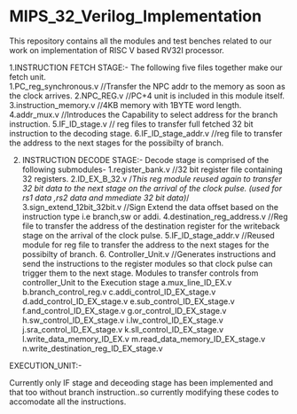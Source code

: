 # MIPS_32_Verilog_Implementation
This repository contains all  the modules and test benches related to our work on implementation of RISC V based RV32I processor.


1.INSTRUCTION FETCH STAGE:- The following five files together make our fetch unit.  
          1.PC_reg_synchronous.v     //Transfer the NPC addr to the memory as soon as the clock arrives.
          2.NPC_REG.v               //PC+4 unit is included in this module itself.
          3.instruction_memory.v   //4KB memory with 1BYTE word length.
          4.addr_mux.v            //Introduces the Capability to select address for the branch instruction.
          5.IF_ID_stage.v        // reg files to transfer full fetched 32 bit instruction to the decoding stage.
          6.IF_ID_stage_addr.v  //reg file to transfer the address to the next stages for the possibilty of branch. 
     
2. INSTRUCTION DECODE STAGE:- Decode stage is comprised of the following submodules-
          1.register_bank.v                           //32 bit register file containing 32 registers.
          2.ID_EX_B_32.v                             /*This reg module reused again  to transfer 32 bit data to the next stage on the arrival of the clock pulse.
                                                     (used for rs1 data ,rs2 data and mmediate 32 bit data)*/
          3.sign_extend_12bit_32bit.v             //Sign Extend the data offset based on the instruction type i.e branch,sw or addi.
          4.destination_reg_address.v            //Reg file to transfer the address of the destination register for the writeback stage on the arrival of the clock pulse.
          5.IF_ID_stage_addr.v                  //Reused module for reg file to transfer the address to the next stages for the possibilty of branch. 
          6. Controller_Unit.v             //Generates instructions and send the instructions to the  register modules so that clock pulse can trigger them to the next stage.
          Modules to transfer controls from controller_Unit to the Execution stage
                      a.mux_line_ID_EX.v
                      b.branch_control_reg.v
                      c.addi_control_ID_EX_stage.v
                      d.add_control_ID_EX_stage.v
                      e.sub_control_ID_EX_stage.v
                      f.and_control_ID_EX_stage.v
                      g.or_control_ID_EX_stage.v
                      h.sw_control_ID_EX_stage.v
                      i.lw_control_ID_EX_stage.v
                      j.sra_control_ID_EX_stage.v
                      k.sll_control_ID_EX_stage.v
                      l.write_data_memory_ID_EX.v
                      m.read_data_memory_ID_EX_stage.v
                      n.write_destination_reg_ID_EX_stage.v
                      
EXECUTION_UNIT:-

            
                    
                  
          
                   
        
          
          
                    
          
          
          
Currently only IF stage and deceoding stage has been implemented and that too without branch instruction..so currently modifying these codes to accomodate all the instructions.

